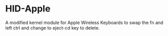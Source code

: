 HID-Apple
=========

A modified kernel module for Apple Wireless Keyboards to swap the fn and left ctrl and change to eject-cd key to delete.


